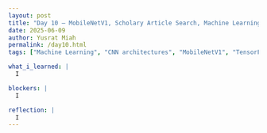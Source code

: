 ```yaml
---
layout: post
title: "Day 10 – MobileNetV1, Scholary Article Search, Machine Learning Fundamentals, and Intro to TensorFlow "
date: 2025-06-09
author: Yusrat Miah
permalink: /day10.html
tags: ["Machine Learning", "CNN architectures", "MobileNetV1", "TensorFlow", "Technical Writing"]

what_i_learned: |
  I

blockers: |
  I 

reflection: |
  I
---
```


